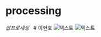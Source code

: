 # processing
_삽프로세싱_
   # 이현호
 ![텍스트](https://thestrings.kr/wp-content/uploads/2018/01/1200px-Gibson_logo.svg_-1.png)
 ![텍스트](http://www.guitarworld.kr/web/product/medium/bluse9733_1784.jpg)
